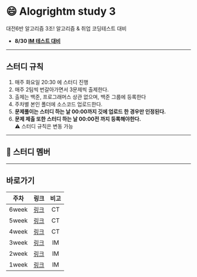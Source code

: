 # :smile: Alogrightm study 3
대전6반 알고리즘 3조!
알고리즘 & 취업 코딩테스트 대비
* **8/30 [IM 테스트 대비](https://docs.google.com/spreadsheets/d/1woMUqd7Pi8CfYVYW4LeIS-JvxBVjan0KjjWtc2bOF34/edit#gid=0)**

---
## 스터디 규칙
1. 매주 화요일 20:30 에 스터디 진행
2. 매주 2팀씩 번갈아가면서 3문제씩 출제한다.
3. 출제는 백준, 프로그래머스 상관 없으며, 백준 그룹에 등록한다
4. 주차별 본인 폴더에 소스코드 업로드한다.   
5. **문제풀이는 스터디 하는 날 00:00까지 깃에 업로드 한 경우만 인정된다.**   
6. **문제 제출 또한 스터디 하는 날 00:00전 까지 등록해야한다.**   
:warning: 스터디 규칙은 변동 가능

---
## :book: 스터디 멤버
---
## 바로가기

<table>
    <thead>
        <tr>
            <th> 주차 </th>
            <th> 링크 </th>
            <th> 비고 </th>
        </tr>
    </thead>
    <tbody>
        <tr>
            <td align="center"> 6week </td>
            <td align="center"><a href="6weeks">링크</a></td>
            <td align="center"> CT </td>
        </tr>
        <tr>
            <td align="center"> 5week </td>
            <td align="center"><a href="5weeks">링크</a></td>
            <td align="center"> CT </td>
        </tr>
        <tr>
            <td align="center"> 4week </td>
            <td align="center"><a href="4weeks">링크</a></td>
            <td align="center"> CT </td>
        </tr>
        <tr>
            <td align="center"> 3week </td>
            <td align="center"><a href="3weeks">링크</a></td>
            <td align="center"> IM </td>
        </tr>
        <tr>
            <td align="center"> 2week </td>
            <td align="center"><a href="2weeks">링크</a></td>
            <td align="center"> IM </td>
        </tr>
        <tr>
            <td align="center"> 1week </td>
            <td align="center"><a href="1weeks">링크</a></td>
            <td align="center"> IM </td>
        </tr>
    </tbody>
</table>
